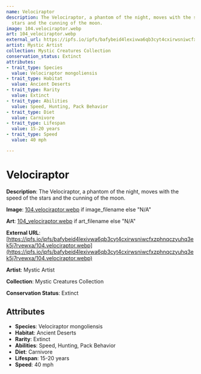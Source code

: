 ```yaml
---
name: Velociraptor
description: The Velociraptor, a phantom of the night, moves with the speed of the
  stars and the cunning of the moon.
image: 104.velociraptor.webp
art: 104_velociraptor.webp
external_url: https://ipfs.io/ipfs/bafybeid4lexivwa6qb3cyt4cxirwsniwcfxzphnqczyuhq3ek5j7rvewxa/104.velociraptor.webp
artist: Mystic Artist
collection: Mystic Creatures Collection
conservation_status: Extinct
attributes:
- trait_type: Species
  value: Velociraptor mongoliensis
- trait_type: Habitat
  value: Ancient Deserts
- trait_type: Rarity
  value: Extinct
- trait_type: Abilities
  value: Speed, Hunting, Pack Behavior
- trait_type: Diet
  value: Carnivore
- trait_type: Lifespan
  value: 15-20 years
- trait_type: Speed
  value: 40 mph

---
```


# Velociraptor

**Description**: The Velociraptor, a phantom of the night, moves with the speed of the stars and the cunning of the moon.

**Image**: [104.velociraptor.webp](./104.velociraptor.webp) if image_filename else "N/A"

**Art**: [104_velociraptor.webp](./104_velociraptor.webp) if art_filename else "N/A"

**External URL**: [https://ipfs.io/ipfs/bafybeid4lexivwa6qb3cyt4cxirwsniwcfxzphnqczyuhq3ek5j7rvewxa/104.velociraptor.webp](https://ipfs.io/ipfs/bafybeid4lexivwa6qb3cyt4cxirwsniwcfxzphnqczyuhq3ek5j7rvewxa/104.velociraptor.webp)

**Artist**: Mystic Artist

**Collection**: Mystic Creatures Collection

**Conservation Status**: Extinct

## Attributes
- **Species**: Velociraptor mongoliensis
- **Habitat**: Ancient Deserts
- **Rarity**: Extinct
- **Abilities**: Speed, Hunting, Pack Behavior
- **Diet**: Carnivore
- **Lifespan**: 15-20 years
- **Speed**: 40 mph
